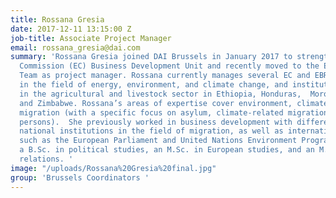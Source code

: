 ```yaml
---
title: Rossana Gresia
date: 2017-12-11 13:15:00 Z
job-title: Associate Project Manager
email: rossana_gresia@dai.com
summary: 'Rossana Gresia joined DAI Brussels in January 2017 to strengthen the European
  Commission (EC) Business Development Unit and recently moved to the EU Project Delivery
  Team as project manager. Rossana currently manages several EC and EBRD projects
  in the field of energy, environment, and climate change, and institutional support
  in the agricultural and livestock sector in Ethiopia, Honduras,  Morocco, Tunisia,
  and Zimbabwe. Rossana’s areas of expertise cover environment, climate change and
  migration (with a specific focus on asylum, climate-related migration, and displaced
  persons).  She previously worked in business development with different donors,
  national institutions in the field of migration, as well as international institutions,
  such as the European Parliament and United Nations Environment Programme. She holds
  a B.Sc. in political studies, an M.Sc. in European studies, and an M.Sc. in international
  relations. '
image: "/uploads/Rossana%20Gresia%20final.jpg"
group: 'Brussels Coordinators '
---
```


